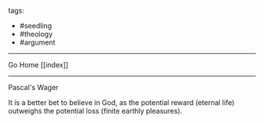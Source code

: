 tags:
- #seedling 
- #theology
- #argument
---

Go Home [[index]] 

---

Pascal's Wager

It is a better bet to believe in God, as the potential reward (eternal life) outweighs the potential loss (finite earthly pleasures).